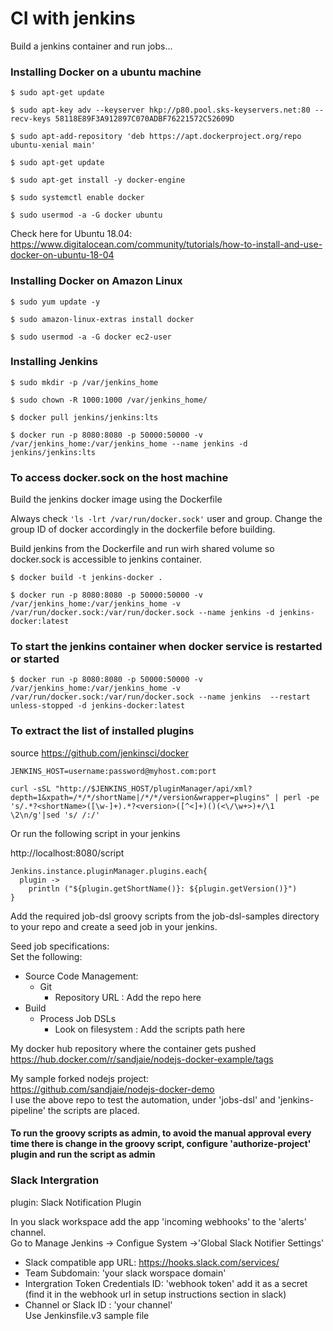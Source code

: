 # CI with jenkins

Build a jenkins container and run jobs...

### Installing Docker on a ubuntu machine
`$ sudo apt-get update`

`$ sudo apt-key adv --keyserver hkp://p80.pool.sks-keyservers.net:80 --recv-keys 58118E89F3A912897C070ADBF76221572C52609D`

`$ sudo apt-add-repository 'deb https://apt.dockerproject.org/repo ubuntu-xenial main'`

`$ sudo apt-get update`

`$ sudo apt-get install -y docker-engine`

`$ sudo systemctl enable docker`

`$ sudo usermod -a -G docker ubuntu`

Check here for Ubuntu 18.04: https://www.digitalocean.com/community/tutorials/how-to-install-and-use-docker-on-ubuntu-18-04

### Installing Docker on Amazon Linux
`$ sudo yum update -y`

`$ sudo amazon-linux-extras install docker`

`$ sudo usermod -a -G docker ec2-user`


### Installing Jenkins
```$ sudo mkdir -p /var/jenkins_home```

```$ sudo chown -R 1000:1000 /var/jenkins_home/```

```$ docker pull jenkins/jenkins:lts```

```$ docker run -p 8080:8080 -p 50000:50000 -v /var/jenkins_home:/var/jenkins_home --name jenkins -d jenkins/jenkins:lts```


### To access docker.sock on the host machine
Build the jenkins docker image using the Dockerfile

Always check `'ls -lrt /var/run/docker.sock'` user and group. Change the group ID of docker accordingly in the dockerfile before building.

Build jenkins from the Dockerfile and run wirh shared volume so docker.sock is accessible to jenkins container.

```$ docker build -t jenkins-docker .```

```$ docker run -p 8080:8080 -p 50000:50000 -v /var/jenkins_home:/var/jenkins_home -v /var/run/docker.sock:/var/run/docker.sock --name jenkins -d jenkins-docker:latest```


### To start the jenkins container when docker service is restarted or started

```$ docker run -p 8080:8080 -p 50000:50000 -v /var/jenkins_home:/var/jenkins_home -v /var/run/docker.sock:/var/run/docker.sock --name jenkins  --restart unless-stopped -d jenkins-docker:latest```


### To extract the list of installed plugins
source https://github.com/jenkinsci/docker

```
JENKINS_HOST=username:password@myhost.com:port
```

```
curl -sSL "http://$JENKINS_HOST/pluginManager/api/xml?depth=1&xpath=/*/*/shortName|/*/*/version&wrapper=plugins" | perl -pe 's/.*?<shortName>([\w-]+).*?<version>([^<]+)()(<\/\w+>)+/\1 \2\n/g'|sed 's/ /:/'
```

Or run the following script in your jenkins

http://localhost:8080/script

```
Jenkins.instance.pluginManager.plugins.each{
  plugin -> 
    println ("${plugin.getShortName()}: ${plugin.getVersion()}")
}
```
Add the required job-dsl groovy scripts from the job-dsl-samples directory to your repo and create a seed job in your jenkins.

Seed job specifications: <br>
Set the following:
* Source Code Management: 
    * Git
        * Repository URL : Add the repo here
* Build
    * Process Job DSLs
        *  Look on filesystem : Add the scripts path here


My docker hub repository 
where the container gets pushed<br>
https://hub.docker.com/r/sandjaie/nodejs-docker-example/tags

My sample forked nodejs project:<br>
https://github.com/sandjaie/nodejs-docker-demo<br>
I use the above repo to test the automation, under 'jobs-dsl' and 'jenkins-pipeline' the scripts are placed.

#### To run the groovy scripts as admin, to avoid the manual approval every time there is change in the groovy script, configure 'authorize-project' plugin and run the script as admin

### Slack Intergration
plugin: Slack Notification Plugin

In you slack workspace add the app 'incoming webhooks' to the 'alerts' channel.<br>
Go to Manage Jenkins -> Configue System ->'Global Slack Notifier Settings' <br>
* Slack compatible app URL: https://hooks.slack.com/services/
* Team Subdomain: 'your slack worspace domain'
* Intergration Token Credentials ID: 'webhook token' add it as a secret (find it in the webhook url in setup instructions section in slack)
* Channel or Slack ID : 'your channel'<br>
Use Jenkinsfile.v3 sample file